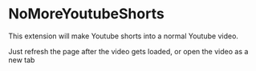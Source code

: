 # NoMoreYoutubeShorts
This extension will make Youtube shorts into a normal Youtube video.

Just refresh the page after the video gets loaded, or open the video as a new tab
